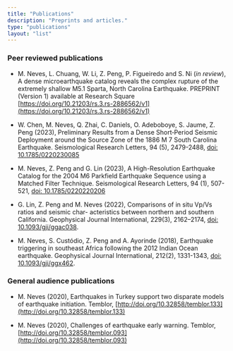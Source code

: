 ```yaml
---
title: "Publications"
description: "Preprints and articles."
type: "publications"
layout: "list"
---
```


### Peer reviewed publications

+ M. Neves, L. Chuang, W. Li, Z. Peng, P. Figueiredo and S. Ni (*in review*), A dense microearthquake catalog reveals the complex rupture of the extremely shallow M5.1 Sparta, North Carolina Earthquake. PREPRINT (Version 1) available at Research Square [https://doi.org/10.21203/rs.3.rs-2886562/v1](https://doi.org/10.21203/rs.3.rs-2886562/v1)

+ W. Chen, M. Neves, Q. Zhai, C. Daniels, O. Adeboboye, S. Jaume, Z. Peng (2023), Preliminary Results from a Dense Short‐Period Seismic Deployment around the Source Zone of the 1886 M 7 South Carolina Earthquake. Seismological Research Letters, 94 (5), 2479-2488, [doi: 10.1785/0220230085](https://doi.org/10.1785/0220230085)

+ M. Neves, Z. Peng and G. Lin (2023), A High-Resolution Earthquake Catalog for the 2004 M6 Parkfield Earthquake Sequence using a Matched Filter Technique. Seismological Research Letters, 94 (1), 507-521, [doi: 10.1785/0220220206](https://doi.org/10.1785/0220220206)

+ G. Lin, Z. Peng and M. Neves (2022), Comparisons of in situ Vp/Vs ratios and seismic char- acteristics between northern and southern California. Geophysical Journal International, 229(3), 2162–2174, [doi: 10.1093/gji/ggac038](https://doi.org/10.1093/gji/ggac038).

+ M. Neves, S. Custódio, Z. Peng and A. Ayorinde (2018), Earthquake triggering in southeast Africa following the 2012 Indian Ocean earthquake. Geophysical Journal International, 212(2), 1331-1343, [doi: 10.1093/gji/ggx462](https://doi.org/10.1093/gji/ggx462).


### General audience publications

+ M. Neves (2020), Earthquakes in Turkey support two disparate models of earthquake initiation.  Temblor, [http://doi.org/10.32858/temblor.133](http://doi.org/10.32858/temblor.133)

+ M. Neves (2020), Challenges of earthquake early warning. Temblor, [http://doi.org/10.32858/temblor.093](http://doi.org/10.32858/temblor.093)